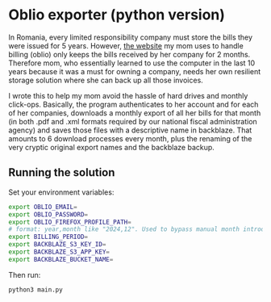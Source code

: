 # Oblio exporter (python version)

In Romania, every limited responsibility company must store the bills they were issued for 5 years. However, [the website](https://www.oblio.eu/) my mom uses to handle billing (oblio) only keeps the bills received by her company for 2 months. Therefore mom, who essentially learned to use the computer in the last 10 years because it was a must for owning a company, needs her own resilient storage solution where she can back up all those invoices.

I wrote this to help my mom avoid the hassle of hard drives and monthly click-ops. Basically, the program authenticates to her account and for each of her companies, downloads a monthly export of all her bills for that month (in both .pdf and .xml formats required by our national fiscal administration agency) and saves those files with a descriptive name in backblaze. That amounts to 6 download processes every month, plus the renaming of the very cryptic original export names and the backblaze backup.

## Running the solution

Set your environment variables:

```bash
export OBLIO_EMAIL=
export OBLIO_PASSWORD=
export OBLIO_FIREFOX_PROFILE_PATH=
# format: year,month like "2024,12". Used to bypass manual month introduction
export BILLING_PERIOD=
export BACKBLAZE_S3_KEY_ID=
export BACKBLAZE_S3_APP_KEY=
export BACKBLAZE_BUCKET_NAME=
```

Then run:

```bash
python3 main.py
```
